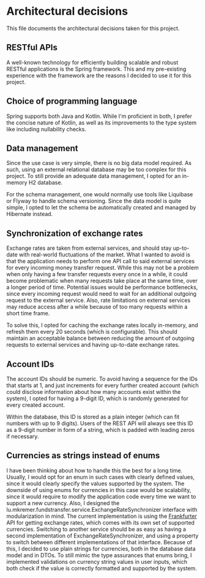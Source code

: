 # Architectural decisions

This file documents the architectural decisions taken for this project.

## RESTful APIs

A well-known technology for efficiently building scalable and robust RESTful applications is the Spring framework.
This and my pre-existing experience with the framework are the reasons I decided to use it for this project.

## Choice of programming language

Spring supports both Java and Kotlin.
While I'm proficient in both, I prefer the concise nature of Kotlin, as well as its improvements to the type system like including nullability checks.

## Data management

Since the use case is very simple, there is no big data model required.
As such, using an external relational database may be too complex for this project.
To still provide an adequate data management, I opted for an in-memory H2 database.

For the schema management, one would normally use tools like Liquibase or Flyway to handle schema versioning.
Since the data model is quite simple, I opted to let the schema be automatically created and managed by Hibernate instead.

## Synchronization of exchange rates

Exchange rates are taken from external services, and should stay up-to-date with real-world fluctuations of the market.
What I wanted to avoid is that the application needs to perform one API call to said external services for every incoming money transfer request.
While this may not be a problem when only having a few transfer requests every once in a while, it could become problematic when many requests take place at the same time, over a longer period of time.
Potential issues would be performance bottlenecks, since every incoming request would need to wait for an additional outgoing request to the external service.
Also, rate limitations on external services may reduce access after a while because of too many requests within a short time frame.

To solve this, I opted for caching the exchange rates locally in-memory, and refresh them every 20 seconds (which is configurable).
This should maintain an acceptable balance between reducing the amount of outgoing requests to external services and having up-to-date exchange rates.

## Account IDs

The account IDs should be numeric.
To avoid having a sequence for the IDs that starts at 1, and just increments for every further created account (which could disclose information about how many accounts exist within the system),
I opted for having a 9-digit ID, which is randomly generated for every created account.

Within the database, this ID is stored as a plain integer (which can fit numbers with up to 9 digits).
Users of the REST API will always see this ID as a 9-digit number in form of a string, which is padded with leading zeros if necessary.

## Currencies as strings instead of enums

I have been thinking about how to handle this the best for a long time.
Usually, I would opt for an enum in such cases with clearly defined values, since it would clearly specify the values supported by the system.
The downside of using enums for currencies in this case would be scalability, since it would require to modify the application code every time we want to support a new currency.
Also, I designed the lu.mkremer.fundstransfer.service.ExchangeRateSynchronizer interface with modularization in mind.
The current implementation is using the [Frankfurter](https://www.frankfurter.app) API for getting exchange rates, which comes with its own set of supported currencies.
Switching to another service should be as easy as having a second implementation of ExchangeRateSynchronizer, and using a property to switch between different implementations of that interface.
Because of this, I decided to use plain strings for currencies, both in the database data model and in DTOs.
To still mimic the type assurances that enums bring, I implemented validations on currency string values in user inputs, which both check if the value is correctly formatted and supported by the system.
